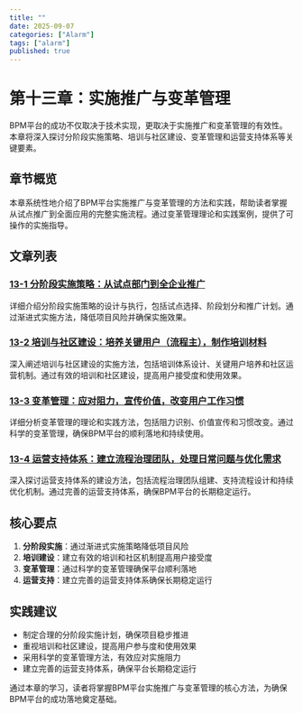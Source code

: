 ```yaml
---
title: ""
date: 2025-09-07
categories: ["Alarm"]
tags: ["alarm"]
published: true
---
```

# 第十三章：实施推广与变革管理

BPM平台的成功不仅取决于技术实现，更取决于实施推广和变革管理的有效性。本章将深入探讨分阶段实施策略、培训与社区建设、变革管理和运营支持体系等关键要素。

## 章节概览

本章系统性地介绍了BPM平台实施推广与变革管理的方法和实践，帮助读者掌握从试点推广到全面应用的完整实施流程。通过变革管理理论和实践案例，提供了可操作的实施指导。

## 文章列表

### [13-1 分阶段实施策略：从试点部门到全企业推广](1-13-1-phased-implementation-strategy.md)
详细介绍分阶段实施策略的设计与执行，包括试点选择、阶段划分和推广计划。通过渐进式实施方法，降低项目风险并确保实施效果。

### [13-2 培训与社区建设：培养关键用户（流程主），制作培训材料](1-13-2-training-community-building.md)
深入阐述培训与社区建设的实施方法，包括培训体系设计、关键用户培养和社区运营机制。通过有效的培训和社区建设，提高用户接受度和使用效果。

### [13-3 变革管理：应对阻力，宣传价值，改变用户工作习惯](1-13-3-change-management.md)
详细分析变革管理的理论和实践方法，包括阻力识别、价值宣传和习惯改变。通过科学的变革管理，确保BPM平台的顺利落地和持续使用。

### [13-4 运营支持体系：建立流程治理团队，处理日常问题与优化需求](1-13-4-operations-support-system.md)
深入探讨运营支持体系的建设方法，包括流程治理团队组建、支持流程设计和持续优化机制。通过完善的运营支持体系，确保BPM平台的长期稳定运行。

## 核心要点

1. **分阶段实施**：通过渐进式实施策略降低项目风险
2. **培训建设**：建立有效的培训和社区机制提高用户接受度
3. **变革管理**：通过科学的变革管理确保平台顺利落地
4. **运营支持**：建立完善的运营支持体系确保长期稳定运行

## 实践建议

- 制定合理的分阶段实施计划，确保项目稳步推进
- 重视培训和社区建设，提高用户参与度和使用效果
- 采用科学的变革管理方法，有效应对实施阻力
- 建立完善的运营支持体系，确保平台长期稳定运行

通过本章的学习，读者将掌握BPM平台实施推广与变革管理的核心方法，为确保BPM平台的成功落地奠定基础。